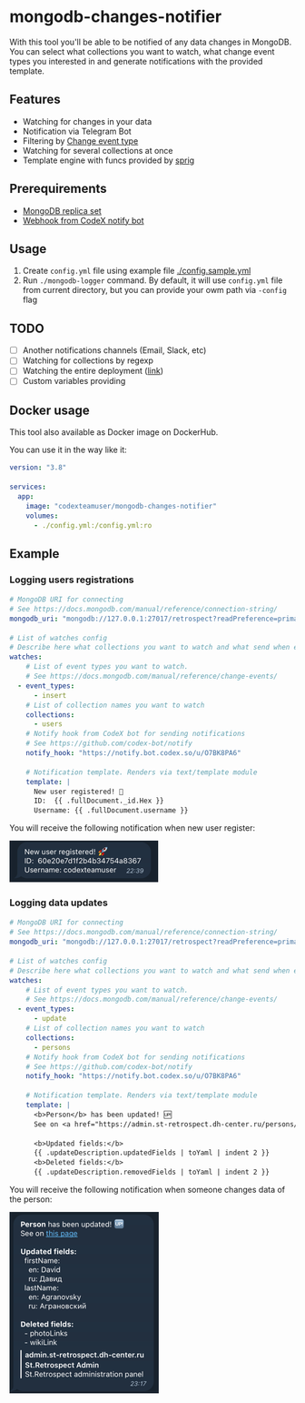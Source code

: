# mongodb-changes-notifier

With this tool you'll be able to be notified of any data changes in MongoDB.
You can select what collections you want to watch, what change event types you interested in and generate notifications with the provided template.

## Features

- Watching for changes in your data
- Notification via Telegram Bot
- Filtering by [Change event type](https://docs.mongodb.com/manual/reference/change-events/)
- Watching for several collections at once
- Template engine with funcs provided by [sprig](https://github.com/Masterminds/sprig)

## Prerequirements

- [MongoDB replica set](https://docs.mongodb.com/manual/tutorial/deploy-replica-set/)
- [Webhook from CodeX notify bot](https://github.com/codex-bot/notify)

## Usage

1. Create `config.yml` file using example file [./config.sample.yml](./config.sample.yml)
2. Run `./mongodb-logger` command. By default, it will use `config.yml` file from current directory, but you can provide your owm path via `-config` flag

## TODO
- [ ] Another notifications channels (Email, Slack, etc)
- [ ] Watching for collections by regexp
- [ ] Watching the entire deployment ([link](https://docs.mongodb.com/manual/changeStreams/#watch-collection-database-deployment))
- [ ] Custom variables providing

## Docker usage
This tool also available as Docker image on DockerHub.

You can use it in the way like it:

```yaml
version: "3.8"

services:
  app:
    image: "codexteamuser/mongodb-changes-notifier"
    volumes:
      - ./config.yml:/config.yml:ro
```

## Example

### Logging users registrations

```yaml
# MongoDB URI for connecting
# See https://docs.mongodb.com/manual/reference/connection-string/
mongodb_uri: "mongodb://127.0.0.1:27017/retrospect?readPreference=primary&replicaSet=rs0"

# List of watches config
# Describe here what collections you want to watch and what send when event fires
watches:
    # List of event types you want to watch.
    # See https://docs.mongodb.com/manual/reference/change-events/
  - event_types:
      - insert
    # List of collection names you want to watch
    collections:
      - users
    # Notify hook from CodeX bot for sending notifications
    # See https://github.com/codex-bot/notify
    notify_hook: "https://notify.bot.codex.so/u/O7BK8PA6"

    # Notification template. Renders via text/template module
    template: |
      New user registered! 🚀
      ID:  {{ .fullDocument._id.Hex }}
      Username: {{ .fullDocument.username }}
```

You will receive the following notification when new user register:

![example 1](imgs/example1.png)

### Logging data updates

```yaml
# MongoDB URI for connecting
# See https://docs.mongodb.com/manual/reference/connection-string/
mongodb_uri: "mongodb://127.0.0.1:27017/retrospect?readPreference=primary&replicaSet=rs0"

# List of watches config
# Describe here what collections you want to watch and what send when event fires
watches:
    # List of event types you want to watch.
    # See https://docs.mongodb.com/manual/reference/change-events/
  - event_types:
      - update
    # List of collection names you want to watch
    collections:
      - persons
    # Notify hook from CodeX bot for sending notifications
    # See https://github.com/codex-bot/notify
    notify_hook: "https://notify.bot.codex.so/u/O7BK8PA6"

    # Notification template. Renders via text/template module
    template: |
      <b>Person</b> has been updated! 🆙
      See on <a href="https://admin.st-retrospect.dh-center.ru/persons/{{ printf "%s%s" "Person:" .documentKey._id.Hex | b64enc }}">this page</a>

      <b>Updated fields:</b>
      {{ .updateDescription.updatedFields | toYaml | indent 2 }}
      <b>Deleted fields:</b>
      {{ .updateDescription.removedFields | toYaml | indent 2 }}
```

You will receive the following notification when someone changes data of the person:

![example 2](imgs/example2.png)
